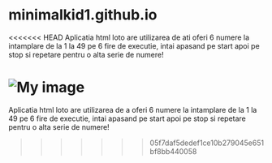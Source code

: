 # minimalkid1.github.io
<<<<<<< HEAD
Aplicatia html loto are utilizarea de ati oferi 6 numere la intamplare de la 1 la 49 pe 6 fire de executie, intai apasand pe start apoi pe stop si repetare pentru o alta serie de numere!

![My image](minimalkid1.github.io/html5/loto/loto.png)
=======
Aplicatia html loto are utilizarea de a oferi 6 numere la intamplare de la 1 la 49 pe 6 fire de executie, intai apasand pe start apoi pe stop si repetare pentru o alta serie de numere!
>>>>>>> 05f7daf5dedef1ce10b279045e651bf8bb440058
